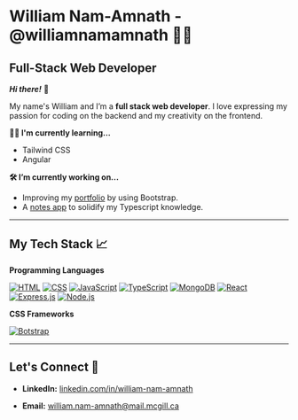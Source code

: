 # William Nam-Amnath - @williamnamamnath 👨‍💻

## Full-Stack Web Developer 



***Hi there!*** 👋 


My name's William and I’m a **full stack web developer**. I love expressing my passion for coding on the backend and my creativity on the frontend. 

**👨‍💻 I'm currently learning...** 
- Tailwind CSS
- Angular


**🛠️ I’m currently working on...**
- Improving my [portfolio](https://github.com/williamnamamnath/portfolio) by using Bootstrap. 
- A [notes app](https://github.com/williamnamamnath/notes-app) to solidify my Typescript knowledge.



------------

## My Tech Stack 📈

**Programming Languages**

<a href="#"><img alt="HTML" src="https://img.shields.io/badge/HTML-E34F26.svg?logo=html5&logoColor=white"></a>
<a href="#"><img alt="CSS" src="https://img.shields.io/badge/CSS-1572B6.svg?logo=css3&logoColor=white"></a>
<a href="#"><img alt="JavaScript" src="https://img.shields.io/badge/JavaScript-F7DF1E.svg?logo=javascript&logoColor=black"></a>
<a href="#"><img alt="TypeScript" src="https://img.shields.io/badge/TypeScript-007ACC.svg?logo=typescript&logoColor=white"></a> 
<a href="#"><img alt="MongoDB" src ="https://img.shields.io/badge/MongoDB-4ea94b.svg?logo=mongodb&logoColor=white"></a>
<a href="#"><img alt="React" src="https://img.shields.io/badge/React-20232a.svg?logo=react&logoColor=%2361DAFB"></a>
<a href="#"><img alt="Express.js" src="https://img.shields.io/badge/Express.js-404d59.svg?logo=express&logoColor=white"></a>
<a href="#"><img alt="Node.js" src="https://img.shields.io/badge/Node.js-43853D.svg?logo=node.js&logoColor=white"></a>

**CSS Frameworks**

<a href="#"><img alt="Botstrap" src="https://img.shields.io/badge/Bootstrap-v5.3.0-blue"></a>


------------

## Let's Connect 🤝 

 

- **LinkedIn:** [linkedin.com/in/william-nam-amnath](linkedin.com/in/william-nam-amnath) 

- **Email:** william.nam-amnath@mail.mcgill.ca
